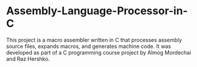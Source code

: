 # Assembly-Language-Processor-in-C
This project is a macro assembler written in C that processes assembly source files, expands macros, and generates machine code. It was developed as part of a C programming course project by Almog Mordechai and Raz Hershko.
